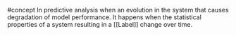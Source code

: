 #concept 
In predictive analysis when an evolution in the system that causes degradation of model performance. It happens when the statistical properties of a system resulting in a [[Label]] change over time.